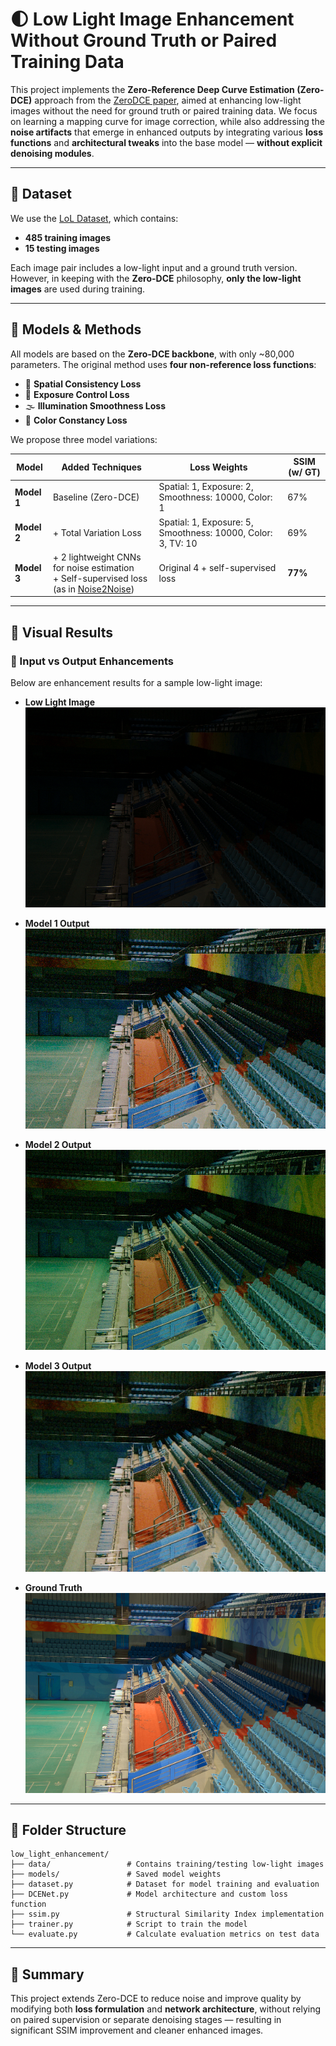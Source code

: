 # 🌓 Low Light Image Enhancement Without Ground Truth or Paired Training Data

This project implements the **Zero-Reference Deep Curve Estimation (Zero-DCE)** approach from the [ZeroDCE paper](https://arxiv.org/pdf/2001.06826), aimed at enhancing low-light images without the need for ground truth or paired training data. We focus on learning a mapping curve for image correction, while also addressing the **noise artifacts** that emerge in enhanced outputs by integrating various **loss functions** and **architectural tweaks** into the base model — **without explicit denoising modules**.

---

## 📂 Dataset

We use the [LoL Dataset](https://www.kaggle.com/datasets/soumikrakshit/lol-dataset), which contains:
- **485 training images**
- **15 testing images**

Each image pair includes a low-light input and a ground truth version. However, in keeping with the **Zero-DCE** philosophy, **only the low-light images** are used during training.

---

## 🧠 Models & Methods

All models are based on the **Zero-DCE backbone**, with only ~80,000 parameters. The original method uses **four non-reference loss functions**:

- 📏 **Spatial Consistency Loss**
- 🔆 **Exposure Control Loss**
- 🌫️ **Illumination Smoothness Loss**
- 🎨 **Color Constancy Loss**

We propose three model variations:

| Model     | Added Techniques | Loss Weights | SSIM (w/ GT) |
|-----------|------------------|--------------|--------------|
| **Model 1** | Baseline (Zero-DCE) | Spatial: 1, Exposure: 2, Smoothness: 10000, Color: 1 | 67% |
| **Model 2** | + Total Variation Loss | Spatial: 1, Exposure: 5, Smoothness: 10000, Color: 3, TV: 10 | 69% |
| **Model 3** | + 2 lightweight CNNs for noise estimation<br>+ Self-supervised loss (as in [Noise2Noise](https://arxiv.org/pdf/2303.11253)) | Original 4 + self-supervised loss | **77%** |

---

## 📸 Visual Results

### 🔅 Input vs Output Enhancements

Below are enhancement results for a sample low-light image:

- **Low Light Image**  
  ![Input Image](data/lol_dataset/eval15/low/778.png)

- **Model 1 Output**  
  ![Model 1 Output](data/lol_dataset/eval15/experiment_original_paper/778.png)

- **Model 2 Output**  
  ![Model 2 Output](data/lol_dataset/eval15/tot_var_exp_2/778.png)

- **Model 3 Output**  
  ![Model 3 Output](data/lol_dataset/eval15/noise_exp_3/778.png)

- **Ground Truth**  
  ![Ground Truth](data/lol_dataset/eval15/high/778.png)


---

## 🧱 Folder Structure

```
low_light_enhancement/
├── data/                 # Contains training/testing low-light images
├── models/               # Saved model weights
├── dataset.py            # Dataset for model training and evaluation
├── DCENet.py             # Model architecture and custom loss function
├── ssim.py               # Structural Similarity Index implementation
├── trainer.py            # Script to train the model
└── evaluate.py           # Calculate evaluation metrics on test data
```

---

## 📌 Summary

This project extends Zero-DCE to reduce noise and improve quality by modifying both **loss formulation** and **network architecture**, without relying on paired supervision or separate denoising stages — resulting in significant SSIM improvement and cleaner enhanced images.
